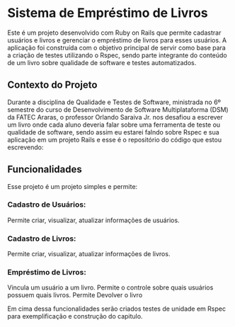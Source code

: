 # Sistema de Empréstimo de Livros

Este é um projeto desenvolvido com Ruby on Rails que permite cadastrar usuários e livros e gerenciar o empréstimo de livros para esses usuários. A aplicação foi construída com o objetivo principal de servir como base para a criação de testes utilizando o Rspec, sendo parte integrante do conteúdo de um livro sobre qualidade de software e testes automatizados.

## Contexto do Projeto

Durante a disciplina de Qualidade e Testes de Software, ministrada no 6º semestre do curso de Desenvolvimento de Software Multiplataforma (DSM) da FATEC Araras, o professor Orlando Saraiva Jr. nos desafiou a escrever um livro onde cada aluno deveria falar sobre uma ferramenta de teste ou qualidade de software, sendo assim eu estarei falndo sobre Rspec e sua aplicação em um projeto Rails e esse é o repositório do código que estou escrevendo:


## Funcionalidades

Esse projeto é um projeto simples e permite:

### Cadastro de Usuários:
Permite criar, visualizar, atualizar informações de usuários.

### Cadastro de Livros:
Permite criar, visualizar, atualizar informações de livros.

### Empréstimo de Livros:
Vincula um usuário a um livro.
Permite o controle sobre quais usuários possuem quais livros.
Permite Devolver o livro

Em cima dessa funcionalidades serão criados testes de unidade em Rspec para exemplificação e construção do capitulo.

